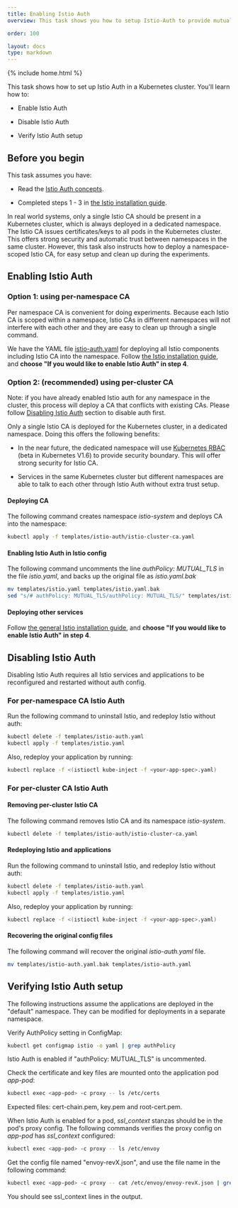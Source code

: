```yaml
---
title: Enabling Istio Auth
overview: This task shows you how to setup Istio-Auth to provide mutual TLS authentication between services.

order: 100

layout: docs
type: markdown
---
```

{% include home.html %}

This task shows how to set up Istio Auth in a Kubernetes cluster. You'll learn
how to:

* Enable Istio Auth

* Disable Istio Auth

* Verify Istio Auth setup

## Before you begin

This task assumes you have:

* Read the [Istio Auth concepts]({{home}}/docs/concepts/network-and-auth/auth.html).

* Completed steps 1 - 3 in [the Istio installation guide](./installing-istio.html#installing-on-an-existing-cluster).

In real world systems, only a single Istio CA should be present in a Kubernetes cluster,
which is always deployed in a dedicated namespace. The Istio CA issues certificates/keys to
all pods in the Kubernetes cluster. This offers strong security and automatic trust between namespaces in the same cluster.
However, this task also instructs how to deploy a namespace-scoped Istio CA,
for easy setup and clean up during the experiments.

## Enabling Istio Auth

### Option 1: using per-namespace CA

Per namespace CA is convenient for doing experiments.
Because each Istio CA is scoped within a namespace, Istio CAs in different namespaces will not interfere with each other
and they are easy to clean up through a single command.

We have the YAML file [istio-auth.yaml](https://github.com/istio/istio/blob/master/install/kubernetes/istio-auth.yaml)
for deploying all Istio components including Istio CA into the namespace.
Follow [the Istio installation guide](./installing-istio.html),
and **choose "If you would like to enable Istio Auth" in step 4**.

### Option 2: (recommended) using per-cluster CA

Note: if you have already enabled Istio auth for any namespace in the cluster, this process will deploy a CA that conflicts with
existing CAs. Please follow [Disabling Istio Auth](#disableauth) section to disable auth first.

Only a single Istio CA is deployed for the Kubernetes cluster, in a dedicated namespace.
Doing this offers the following benefits:

* In the near future, the dedicated namespace will use
[Kubernetes RBAC](https://kubernetes.io/docs/admin/authorization/rbac/) (beta in Kubernetes V1.6) to provide security
boundary. This will offer strong security for Istio CA.

* Services in the same Kubernetes cluster but different namespaces are able to talk to each other through Istio Auth
without extra trust setup.

#### Deploying CA

The following command creates  namespace *istio-system* and deploys CA into the namespace:

```bash
kubectl apply -f templates/istio-auth/istio-cluster-ca.yaml
```

#### Enabling Istio Auth in Istio config

The following command uncomments the line *authPolicy: MUTUAL_TLS* in the file *istio.yaml*,
and backs up the original file as *istio.yaml.bak*

```bash
mv templates/istio.yaml templates/istio.yaml.bak
sed "s/# authPolicy: MUTUAL_TLS/authPolicy: MUTUAL_TLS/" templates/istio.yaml > templates/istio-auth.yaml
```

#### Deploying other services

Follow [the general Istio installation guide](./installing-istio.html),
and **choose "If you would like to enable Istio Auth" in step 4**.

## <a name="disableauth"></a>Disabling Istio Auth

Disabling Istio Auth requires all Istio services and applications to be reconfigured and restarted without auth config.

### For per-namespace CA Istio Auth

Run the following command to uninstall Istio, and redeploy Istio without auth:

```bash
kubectl delete -f templates/istio-auth.yaml
kubectl apply -f templates/istio.yaml
```

Also, redeploy your application by running:

```bash
kubectl replace -f <(istioctl kube-inject -f <your-app-spec>.yaml)
```

### For per-cluster CA Istio Auth

#### Removing per-cluster Istio CA

The following command removes Istio CA and its namespace *istio-system*.

```bash
kubectl delete -f templates/istio-auth/istio-cluster-ca.yaml
```

#### Redeploying Istio and applications

Run the following command to uninstall Istio, and redeploy Istio without auth:

```bash
kubectl delete -f templates/istio-auth.yaml
kubectl apply -f templates/istio.yaml
```

Also, redeploy your application by running:

```bash
kubectl replace -f <(istioctl kube-inject -f <your-app-spec>.yaml)
```

#### Recovering the original config files

The following command will recover the original *istio-auth.yaml* file.

```bash
mv templates/istio-auth.yaml.bak templates/istio-auth.yaml
```

## Verifying Istio Auth setup

The following instructions assume the applications are deployed in the "default" namespace.
They can be modified for deployments in a separate namespace.

Verify AuthPolicy setting in ConfigMap:

```bash
kubectl get configmap istio -o yaml | grep authPolicy
```

Istio Auth is enabled if "authPolicy: MUTUAL\_TLS" is uncommented.

Check the certificate and key files are mounted onto the application pod *app-pod*:

```bash
kubectl exec <app-pod> -c proxy -- ls /etc/certs
```

Expected files: cert-chain.pem, key.pem and root-cert.pem.

When Istio Auth is enabled for a pod, *ssl_context* stanzas should be in the pod's proxy config.
The following commands verifies the proxy config on *app-pod* has *ssl_context* configured:

```bash
kubectl exec <app-pod> -c proxy -- ls /etc/envoy
```

Get the config file named "envoy-revX.json", and use the file name in the following command:

```bash
kubectl exec <app-pod> -c proxy -- cat /etc/envoy/envoy-revX.json | grep ssl_context
```

You should see ssl\_context lines in the output.
